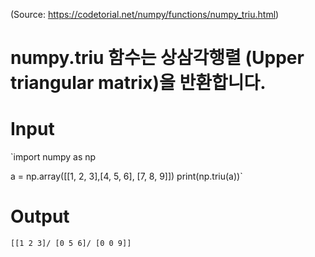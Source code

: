 (Source: https://codetorial.net/numpy/functions/numpy_triu.html)

# numpy.triu 함수는 상삼각행렬 (Upper triangular matrix)을 반환합니다.
# Input
  `import numpy as np

  a = np.array([[1, 2, 3],[4, 5, 6], [7, 8, 9]])
  print(np.triu(a))`
# Output
  `[[1 2 3]/
   [0 5 6]/
   [0 0 9]]`
